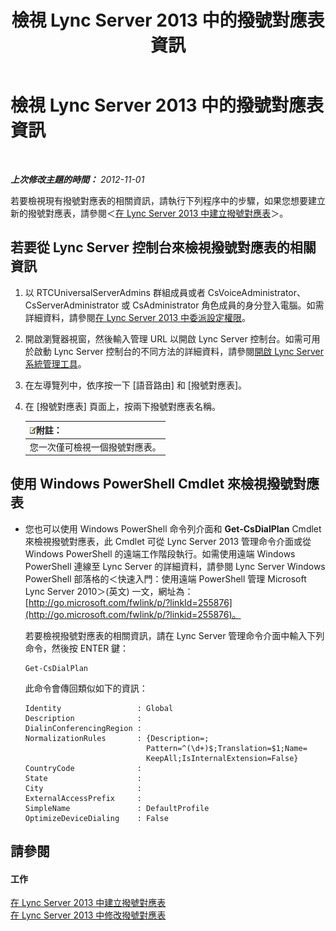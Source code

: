 ﻿---
title: 檢視 Lync Server 2013 中的撥號對應表資訊
TOCTitle: 檢視 Lync Server 2013 中的撥號對應表資訊
ms:assetid: 25ed0112-a8a7-418a-8c2c-580081be692a
ms:mtpsurl: https://technet.microsoft.com/zh-tw/library/JJ687997(v=OCS.15)
ms:contentKeyID: 49889983
ms.date: 08/10/2015
mtps_version: v=OCS.15
ms.translationtype: HT
---

# 檢視 Lync Server 2013 中的撥號對應表資訊

 

_**上次修改主題的時間：** 2012-11-01_

若要檢視現有撥號對應表的相關資訊，請執行下列程序中的步驟，如果您想要建立新的撥號對應表，請參閱＜[在 Lync Server 2013 中建立撥號對應表](lync-server-2013-create-a-dial-plan.md)＞。

## 若要從 Lync Server 控制台來檢視撥號對應表的相關資訊

1.  以 RTCUniversalServerAdmins 群組成員或者 CsVoiceAdministrator、CsServerAdministrator 或 CsAdministrator 角色成員的身分登入電腦。如需詳細資料，請參閱[在 Lync Server 2013 中委派設定權限](lync-server-2013-delegate-setup-permissions.md)。

2.  開啟瀏覽器視窗，然後輸入管理 URL 以開啟 Lync Server 控制台。如需可用於啟動 Lync Server 控制台的不同方法的詳細資料，請參閱[開啟 Lync Server 系統管理工具](lync-server-2013-open-lync-server-administrative-tools.md)。

3.  在左導覽列中，依序按一下 \[語音路由\] 和 \[撥號對應表\]。

4.  在 \[撥號對應表\] 頁面上，按兩下撥號對應表名稱。
    
    <table>
    <thead>
    <tr class="header">
    <th><img src="images/Gg398811.note(OCS.15).gif" title="note" alt="note" />附註：</th>
    </tr>
    </thead>
    <tbody>
    <tr class="odd">
    <td>您一次僅可檢視一個撥號對應表。</td>
    </tr>
    </tbody>
    </table>


## 使用 Windows PowerShell Cmdlet 來檢視撥號對應表

  - 您也可以使用 Windows PowerShell 命令列介面和 **Get-CsDialPlan** Cmdlet 來檢視撥號對應表，此 Cmdlet 可從 Lync Server 2013 管理命令介面或從 Windows PowerShell 的遠端工作階段執行。如需使用遠端 Windows PowerShell 連線至 Lync Server 的詳細資料，請參閱 Lync Server Windows PowerShell 部落格的＜快速入門：使用遠端 PowerShell 管理 Microsoft Lync Server 2010＞(英文) 一文，網址為：[http://go.microsoft.com/fwlink/p/?linkId=255876](http://go.microsoft.com/fwlink/p/?linkid=255876)。
    
    若要檢視撥號對應表的相關資訊，請在 Lync Server 管理命令介面中輸入下列命令，然後按 ENTER 鍵：
    
        Get-CsDialPlan
    
    此命令會傳回類似如下的資訊：
    
        Identity                 : Global
        Description              :
        DialinConferencingRegion :
        NormalizationRules       : {Description=;
                                   Pattern=^(\d+)$;Translation=$1;Name=
                                   KeepAll;IsInternalExtension=False}
        CountryCode              :
        State                    :
        City                     :
        ExternalAccessPrefix     :
        SimpleName               : DefaultProfile
        OptimizeDeviceDialing    : False

## 請參閱

#### 工作

[在 Lync Server 2013 中建立撥號對應表](lync-server-2013-create-a-dial-plan.md)  
[在 Lync Server 2013 中修改撥號對應表](lync-server-2013-modify-a-dial-plan.md)

